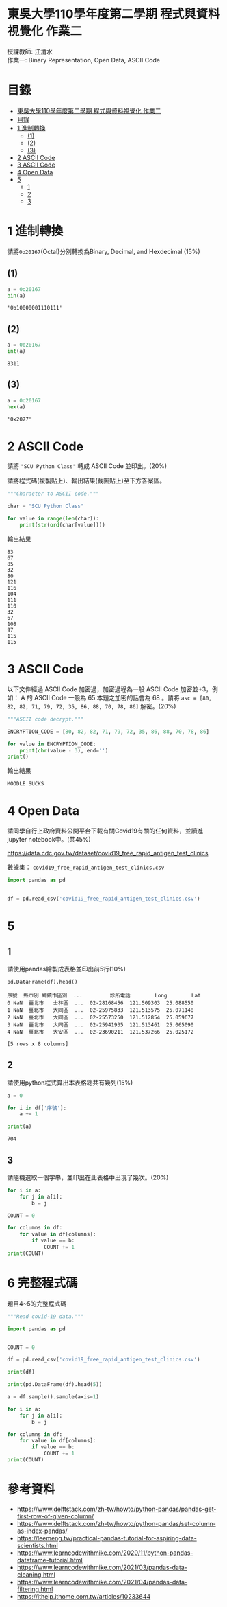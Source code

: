 # 東吳大學110學年度第二學期 程式與資料視覺化 作業二
授課教師: 江清水  
作業一: Binary Representation, Open Data, ASCII Code

# 目錄

<!-- @import "[TOC]" {cmd="toc" depthFrom=1 depthTo=6 orderedList=false} -->
<!-- code_chunk_output -->

- [東吳大學110學年度第二學期 程式與資料視覺化 作業二](#東吳大學110學年度第二學期-程式與資料視覺化-作業二)
- [目錄](#目錄)
- [1 進制轉換](#1-進制轉換)
  - [(1)](#1)
  - [(2)](#2)
  - [(3)](#3)
- [2 ASCII Code](#2-ascii-code)
- [3 ASCII Code](#3-ascii-code)
- [4 Open Data](#4-open-data)
- [5](#5)
  - [1](#1-1)
  - [2](#2-1)
  - [3](#3-1)

<!-- /code_chunk_output -->

# 1 進制轉換
請將`0o20167`(Octal)分別轉換為Binary, Decimal, and Hexdecimal ($`15\%`$)

## (1)

```python
a = 0o20167
bin(a)
```

```
'0b10000001110111'
```

## (2)

```python
a = 0o20167
int(a)
```

```
8311
```

## (3)

```python
a = 0o20167
hex(a)
```

```
'0x2077'
```

# 2 ASCII Code
請將 `"SCU Python Class"` 轉成 ASCII Code 並印出。($`20\%`$)

請將程式碼(複製貼上)、輸出結果(截圖貼上)至下方答案區。

```python
"""Character to ASCII code."""

char = "SCU Python Class"

for value in range(len(char)):
    print(str(ord(char[value])))
```

輸出結果

```
83
67
85
32
80
121
116
104
111
110
32
67
108
97
115
115
```

# 3 ASCII Code
以下文件經過 ASCII Code 加密過，加密過程為一般 ASCII Code 加密並$`+ 3`$，例如： A 的 ASCII Code 一般為 65 本題之加密的話會為 68 。請將 `asc = [80, 82, 82, 71, 79, 72, 35, 86, 88, 70, 78, 86]` 解密。($`20\%`$)

```python
"""ASCII code decrypt."""

ENCRYPTION_CODE = [80, 82, 82, 71, 79, 72, 35, 86, 88, 70, 78, 86]

for value in ENCRYPTION_CODE:
    print(chr(value - 3), end='')
print()
```

輸出結果

```
MOODLE SUCKS
```

# 4 Open Data
請同學自行上政府資料公開平台下載有關Covid19有關的任何資料，並讀進jupyter notebook中。(共45%)

https://data.cdc.gov.tw/dataset/covid19_free_rapid_antigen_test_clinics

數據集： `covid19_free_rapid_antigen_test_clinics.csv`

```python
import pandas as pd


df = pd.read_csv('covid19_free_rapid_antigen_test_clinics.csv')
```

# 5

## 1
請使用pandas繪製成表格並印出前5行(10%)

```python
pd.DataFrame(df).head()
```

```
序號  縣市別 鄉鎮市區別  ...         診所電話        Long        Lat
0 NaN  臺北市   士林區  ...  02-28168456  121.509303  25.088550
1 NaN  臺北市   大同區  ...  02-25975833  121.513575  25.071148
2 NaN  臺北市   大同區  ...  02-25573250  121.512854  25.059677
3 NaN  臺北市   大同區  ...  02-25941935  121.513461  25.065090
4 NaN  臺北市   大安區  ...  02-23690211  121.537266  25.025172

[5 rows x 8 columns]
```

## 2
請使用python程式算出本表格總共有幾列(15%)

```python
a = 0

for i in df['序號']:
    a += 1

print(a)
```

```
704
```

## 3
請隨機選取一個字串，並印出在此表格中出現了幾次。(20%)

```python
for i in a:
    for j in a[i]:
        b = j

COUNT = 0

for columns in df:
    for value in df[columns]:
        if value == b:
            COUNT += 1
print(COUNT)

```

# 6 完整程式碼
題目4~5的完整程式碼

```python
"""Read covid-19 data."""

import pandas as pd


COUNT = 0

df = pd.read_csv('covid19_free_rapid_antigen_test_clinics.csv')

print(df)

print(pd.DataFrame(df).head(5))

a = df.sample().sample(axis=1)

for i in a:
    for j in a[i]:
        b = j

for columns in df:
    for value in df[columns]:
        if value == b:
            COUNT += 1
print(COUNT)
```

# 參考資料

- https://www.delftstack.com/zh-tw/howto/python-pandas/pandas-get-first-row-of-given-column/
- https://www.delftstack.com/zh-tw/howto/python-pandas/set-column-as-index-pandas/
- https://leemeng.tw/practical-pandas-tutorial-for-aspiring-data-scientists.html
- https://www.learncodewithmike.com/2020/11/python-pandas-dataframe-tutorial.html
- https://www.learncodewithmike.com/2021/03/pandas-data-cleaning.html
- https://www.learncodewithmike.com/2021/04/pandas-data-filtering.html
- https://ithelp.ithome.com.tw/articles/10233644
